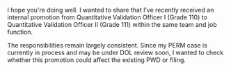 I hope you're doing well. I wanted to share that I’ve recently received an internal promotion from Quantitative Validation Officer I (Grade 110) to Quantitative Validation Officer II (Grade 111) within the same team and job function.

The responsibilities remain largely consistent. Since my PERM case is currently in process and may be under DOL review soon, I wanted to check whether this promotion could affect the existing PWD or filing.
